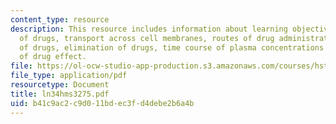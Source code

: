 ```yaml
---
content_type: resource
description: This resource includes information about learning objectives, absorption
  of drugs, transport across cell membranes, routes of drug administration, distribution
  of drugs, elimination of drugs, time course of plasma concentrations and time-course
  of drug effect.
file: https://ol-ocw-studio-app-production.s3.amazonaws.com/courses/hst-151-principles-of-pharmacology-spring-2005/b41c9ac2c9d011bdec3fd4debe2b6a4b_ln34hms3275.pdf
file_type: application/pdf
resourcetype: Document
title: ln34hms3275.pdf
uid: b41c9ac2-c9d0-11bd-ec3f-d4debe2b6a4b
---
```

